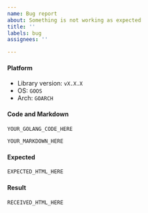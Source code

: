 ```yaml
---
name: Bug report
about: Something is not working as expected
title: ''
labels: bug
assignees: ''

---
```


#### Platform
- Library version: `vX.X.X` <!-- tag or commit hash -->
- OS: `GOOS` <!-- go env GOOS -->
- Arch: `GOARCH` <!-- go env GOARCH -->


#### Code and Markdown
```go
YOUR_GOLANG_CODE_HERE
```

```markdown
YOUR_MARKDOWN_HERE
```


#### Expected
```html
EXPECTED_HTML_HERE
```

#### Result
```html
RECEIVED_HTML_HERE
```
